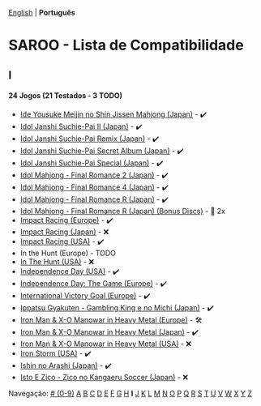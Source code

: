 [English](../en-us/I.md) | **Português**

# SAROO - Lista de Compatibilidade

## I

#### 24 Jogos (21 Testados - 3 TODO)

- [Ide Yousuke Meijin no Shin Jissen Mahjong (Japan)](../../../Regions/Retails/Japan/T-1208G/01/README.md) - :heavy_check_mark:
- [Idol Janshi Suchie-Pai II (Japan)](../../../Regions/Retails/Japan/T-5705G/01/README.md) - :heavy_check_mark:
- [Idol Janshi Suchie-Pai Remix (Japan)](../../../Regions/Retails/Japan/T-5704G/01/README.md) - :heavy_check_mark:
- [Idol Janshi Suchie-Pai Secret Album (Japan)](../../../Regions/Retails/Japan/T-5717G/01/README.md) - :heavy_check_mark:
- [Idol Janshi Suchie-Pai Special (Japan)](../../../Regions/Retails/Japan/T-5701G/01/README.md) - :heavy_check_mark:
- [Idol Mahjong - Final Romance 2 (Japan)](../../../Regions/Retails/Japan/T-16702G/01/README.md) - :heavy_check_mark:
- [Idol Mahjong - Final Romance 4 (Japan)](../../../Regions/Retails/Japan/T-3003G/01/README.md) - :heavy_check_mark:
- [Idol Mahjong - Final Romance R (Japan)](../../../Regions/Retails/Japan/T-16703G/01/README.md) - :heavy_check_mark:
- [Idol Mahjong - Final Romance R (Japan) (Bonus Discs)](../../../Regions/Retails/Japan/T-16705G/README.md) - :minidisc: 2x
- [Impact Racing (Europe)](../../../Regions/Retails/Europe/T-6010H-50/01/README.md) - :heavy_check_mark:
- [Impact Racing (Japan)](../../../Regions/Retails/Japan/T-7307G/01/README.md) - :x:
- [Impact Racing (USA)](../../../Regions/Retails/USA/T-8139H/01/README.md) - :heavy_check_mark:
- In the Hunt (Europe) - TODO
- [In The Hunt (USA)](../../../Regions/Retails/USA/T-10001G/01/README.md) - :x:
- [Independence Day (USA)](../../../Regions/Retails/USA/T-16104H/01/README.md) - :heavy_check_mark:
- [Independence Day: The Game (Europe)](../../../Regions/Retails/Europe/T-16104H/01/README.md) - :heavy_check_mark:
- [International Victory Goal (Europe)](../../../Regions/Retails/Europe/MK-81105/01/README.md) - :heavy_check_mark:
- [Ippatsu Gyakuten - Gambling King e no Michi (Japan)](../../../Regions/Retails/Japan/T-29602G/01/README.md) - :heavy_check_mark:
- [Iron Man & X-O Manowar in Heavy Metal (Europe)](../../../Regions/Retails/Europe/T-8119H-50/README.md) - :hammer_and_wrench:
- [Iron Man & X-O Manowar in Heavy Metal (Japan)](../../../Regions/Retails/Japan/T-8115G/01/README.md) - :heavy_check_mark:
- [Iron Man & X-O Manowar in Heavy Metal (USA)](../../../Regions/Retails/USA/T-8119H/01/README.md) - :x:
- [Iron Storm (USA)](../../../Regions/Retails/USA/T-12701H/01/README.md) - :heavy_check_mark:
- [Ishin no Arashi (Japan)](../../../Regions/Retails/Japan/T-7645G/01/README.md) - :heavy_check_mark:
- [Isto E Zico - Zico no Kangaeru Soccer (Japan)](../../../Regions/Retails/Japan/T-18802G/01/README.md) - :x:

Navegação:
[# (0-9)](./09.md) [A](./A.md) [B](./B.md) [C](./C.md) [D](./D.md) [E](./E.md) [F](./F.md) [G](./G.md) [H](./H.md) **I** [J](./J.md) [K](./K.md) [L](./L.md) [M](./M.md) [N](./N.md) [O](./O.md) [P](./P.md) [Q](./Q.md) [R](./R.md) [S](./S.md) [T](./T.md) [U](./U.md) [V](./V.md) [W](./W.md) [X](./X.md) [Y](./Y.md) [Z](./Z.md)
